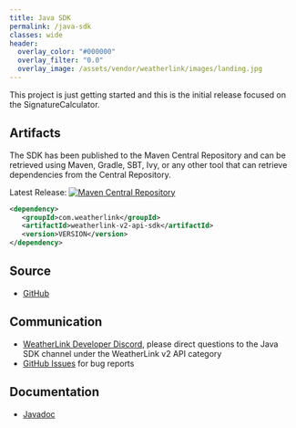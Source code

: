 ```yaml
---
title: Java SDK
permalink: /java-sdk
classes: wide
header:
  overlay_color: "#000000"
  overlay_filter: "0.0"
  overlay_image: /assets/vendor/weatherlink/images/landing.jpg
---
```


This project is just getting started and this is the initial release focused on the SignatureCalculator.

## Artifacts

The SDK has been published to the Maven Central Repository and can be retrieved using Maven, Gradle, SBT, Ivy, or any other tool that can retrieve dependencies from the Central Repository.

Latest Release: [![Maven Central Repository](https://img.shields.io/maven-central/v/com.weatherlink/weatherlink-v2-api-sdk?color=blue&label=maven%20central&style=flat-square)](https://mvnrepository.com/artifact/com.weatherlink/weatherlink-v2-api-sdk)

```xml
<dependency>
   <groupId>com.weatherlink</groupId>
   <artifactId>weatherlink-v2-api-sdk</artifactId>
   <version>VERSION</version>
</dependency>
```

## Source

* [GitHub](https://github.com/weatherlink/weatherlink-v2-api-sdk-java)

## Communication

* [WeatherLink Developer Discord](https://discord.gg/WCEdd2S4Ve), please direct questions to the Java SDK channel under the WeatherLink v2 API category
* [GitHub Issues](https://github.com/weatherlink/weatherlink-v2-api-sdk-java/issues) for bug reports

## Documentation

* [Javadoc](https://www.javadoc.io/doc/com.weatherlink/weatherlink-v2-api-sdk)
